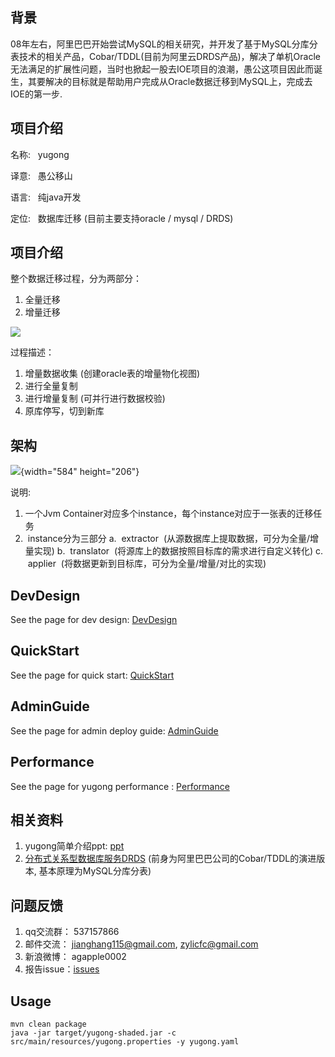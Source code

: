 ## 背景

08年左右，阿里巴巴开始尝试MySQL的相关研究，并开发了基于MySQL分库分表技术的相关产品，Cobar/TDDL(目前为阿里云DRDS产品)，解决了单机Oracle无法满足的扩展性问题，当时也掀起一股去IOE项目的浪潮，愚公这项目因此而诞生，其要解决的目标就是帮助用户完成从Oracle数据迁移到MySQL上，完成去IOE的第一步. 

## 项目介绍


名称:   yugong

译意:   愚公移山

语言:   纯java开发

定位:   数据库迁移 (目前主要支持oracle / mysql / DRDS)

## 项目介绍


整个数据迁移过程，分为两部分：

1.  全量迁移
2.  增量迁移

![](https://camo.githubusercontent.com/9a9cc09c5a7598239da20433857be61c54481b9c/687474703a2f2f646c322e69746579652e636f6d2f75706c6f61642f6174746163686d656e742f303131352f343531312f31306334666134632d626634342d333165352d623531312d6231393736643164373636392e706e67)

过程描述：

1.  增量数据收集 (创建oracle表的增量物化视图)
2.  进行全量复制
3.  进行增量复制 (可并行进行数据校验)
4.  原库停写，切到新库

## 架构


![](http://dl2.iteye.com/upload/attachment/0115/5473/8532d838-d4b2-371b-af9f-829d4127b1b8.png){width="584"
height="206"}

说明: 

1.  一个Jvm Container对应多个instance，每个instance对应于一张表的迁移任务
2.  instance分为三部分
    a.  extractor  (从源数据库上提取数据，可分为全量/增量实现)
    b.  translator  (将源库上的数据按照目标库的需求进行自定义转化)
    c.  applier  (将数据更新到目标库，可分为全量/增量/对比的实现)

## DevDesign


See the page for dev design:
[DevDesign](https://github.com/alibaba/yugong/wiki/DevDesign)

## QuickStart

See the page for quick start:
[QuickStart](https://github.com/alibaba/yugong/wiki/QuickStart)

## AdminGuide

See the page for admin deploy guide:
[AdminGuide](https://github.com/alibaba/yugong/wiki/AdminGuide)

## Performance

See the page for yugong performance :
[Performance](https://github.com/alibaba/yugong/wiki/Performance)

## 相关资料

1.  yugong简单介绍ppt: [ppt](https://github.com/alibaba/yugong/blob/master/docs/yugong_Intro.ppt?raw=true)
2.  [分布式关系型数据库服务DRDS](https://www.aliyun.com/product/drds)
    (前身为阿里巴巴公司的Cobar/TDDL的演进版本, 基本原理为MySQL分库分表)

## 问题反馈

1.  qq交流群： 537157866
2.  邮件交流： jianghang115@gmail.com, zylicfc@gmail.com
3.  新浪微博： agapple0002
4.  报告issue：[issues](https://github.com/alibaba/yugong/issues)


## Usage

```
mvn clean package
java -jar target/yugong-shaded.jar -c src/main/resources/yugong.properties -y yugong.yaml
```
